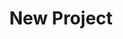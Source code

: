 ---
description: Creation of a new data project
id_: newproject
issues:
- num: 13
  title: Twitter Academic API
  url: https://github.com/sscu-budapest/sscu-budapest.github.io/issues/13
- num: 75
  title: GTFS dataset
  url: https://github.com/sscu-budapest/sscu-budapest.github.io/issues/75
- num: 60
  title: polygons of hungarian election zones
  url: https://github.com/sscu-budapest/sscu-budapest.github.io/issues/60
- num: 16
  title: GitHub Collaboration Information
  url: https://github.com/sscu-budapest/sscu-budapest.github.io/issues/16
- num: 41
  title: Python Package Index
  url: https://github.com/sscu-budapest/sscu-budapest.github.io/issues/41
- num: 58
  title: ingatlan.com dataset
  url: https://github.com/sscu-budapest/sscu-budapest.github.io/issues/58
- num: 36
  title: Portfolio Financial Forum
  url: https://github.com/sscu-budapest/sscu-budapest.github.io/issues/36
- num: 44
  title: Movie Dialogue and Closed Caption Data
  url: https://github.com/sscu-budapest/sscu-budapest.github.io/issues/44
title: New Project
---
